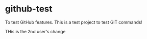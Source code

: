 # github-test
To test GitHub features.
This is a test project to test GIT commands!

THis is the 2nd user's change
